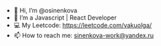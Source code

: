 - 👋 Hi, I’m @osinenkova
- 👀 I’m a Javascript | React Developer
- ‍💻 My Leetcode: https://leetcode.com/vakuolga/
- 📫 How to reach me: sinenkova-work@yandex.ru
